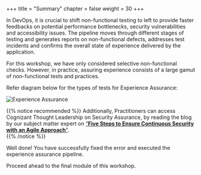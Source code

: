 +++
title = "Summary"
chapter = false
weight = 30
+++

In DevOps, it is crucial to shift non-functional testing to left to provide faster feedbacks on potential performance bottlenecks, security vulnerabilities and accessibility issues. The pipeline moves through different stages of testing and generates reports on non-functional defects, addresses test incidents and confirms the overall state of experience delivered by the application.

For this workshop, we have only considered selective non-functional checks. However, in practice, assuring experience consists of a large gamut of non-functional tests and practices. 

Refer diagram below for the types of tests for Experience Assurance:

![Experience Assurance](/images/module4/summary-1.png)

{{% notice recommended %}}
Additionally, Practitioners can access Cognizant Thought Leadership on Security Assurance, by reading the blog by our subject matter expert on [“**Five Steps to Ensure Continuous Security with an Agile Approach**”](https://digitally.cognizant.com/five-steps-to-ensure-continuous-security-with-an-agile-approach-codex4011/).  
{{% /notice %}}

Well done! You have successfully fixed the error and executed the experience assurance pipeline. 

Proceed ahead to the final module of this workshop.

